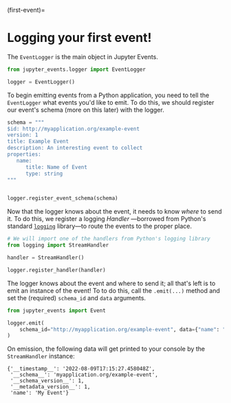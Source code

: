 (first-event)=

# Logging your first event!

The `EventLogger` is the main object in Jupyter Events.

```python
from jupyter_events.logger import EventLogger

logger = EventLogger()
```

To begin emitting events from a Python application, you need to tell the `EventLogger` what events you'd like to emit. To do this, we should register our event's schema (more on this later) with the logger.

```python
schema = """
$id: http://myapplication.org/example-event
version: 1
title: Example Event
description: An interesting event to collect
properties:
   name:
      title: Name of Event
      type: string
"""


logger.register_event_schema(schema)
```

Now that the logger knows about the event, it needs to know _where_ to send it. To do this, we register a logging _Handler_ —borrowed from Python's standard [`logging`](https://docs.python.org/3/library/logging.html) library—to route the events to the proper place.

```python
# We will import one of the handlers from Python's logging library
from logging import StreamHandler

handler = StreamHandler()

logger.register_handler(handler)
```

The logger knows about the event and where to send it; all that's left is to emit an instance of the event! To to do this, call the `.emit(...)` method and set the (required) `schema_id` and `data` arguments.

```python
from jupyter_events import Event

logger.emit(
    schema_id="http://myapplication.org/example-event", data={"name": "My Event"}
)
```

On emission, the following data will get printed to your console by the `StreamHandler` instance:

```
{'__timestamp__': '2022-08-09T17:15:27.458048Z',
 '__schema__': 'myapplication.org/example-event',
 '__schema_version__': 1,
 '__metadata_version__': 1,
 'name': 'My Event'}
```
